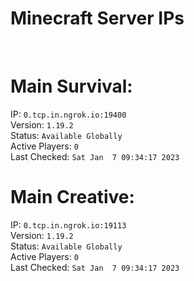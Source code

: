 
# Minecraft Server IPs

</br><h1>Main Survival:</h1>IP: `0.tcp.in.ngrok.io:19400` </br> Version: `1.19.2` </br> Status: `Available Globally` </br> Active Players: `0` </br> Last Checked: `Sat Jan  7 09:34:17 2023`
</br><h1>Main Creative:</h1>IP: `0.tcp.in.ngrok.io:19113` </br> Version: `1.19.2` </br> Status: `Available Globally` </br> Active Players: `0` </br> Last Checked: `Sat Jan  7 09:34:17 2023`
